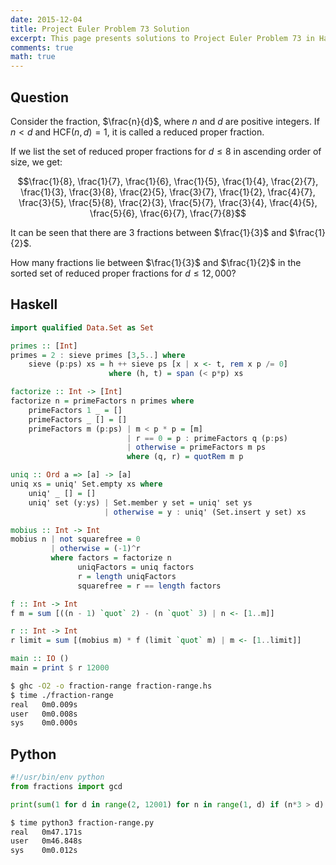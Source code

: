 ```yaml
---
date: 2015-12-04
title: Project Euler Problem 73 Solution
excerpt: This page presents solutions to Project Euler Problem 73 in Haskell and Python.
comments: true
math: true
---
```



## Question

Consider the fraction, $\frac{n}{d}$, where $n$ and $d$ are positive
integers. If $n \lt d$ and $\mathrm{HCF}(n,d)=1$, it is called a reduced
proper fraction.

If we list the set of reduced proper fractions for $d \leq 8$ in
ascending order of size, we get:

$$\frac{1}{8}, \frac{1}{7}, \frac{1}{6}, \frac{1}{5}, \frac{1}{4}, \frac{2}{7}, \frac{1}{3}, \frac{3}{8}, \frac{2}{5}, \frac{3}{7}, \frac{1}{2}, \frac{4}{7}, \frac{3}{5}, \frac{5}{8}, \frac{2}{3}, \frac{5}{7}, \frac{3}{4}, \frac{4}{5}, \frac{5}{6}, \frac{6}{7}, \frac{7}{8}$$

It can be seen that there are 3 fractions between $\frac{1}{3}$ and
$\frac{1}{2}$.

How many fractions lie between $\frac{1}{3}$ and $\frac{1}{2}$ in the
sorted set of reduced proper fractions for $d \leq 12,000$?






## Haskell

```haskell
import qualified Data.Set as Set

primes :: [Int]
primes = 2 : sieve primes [3,5..] where
    sieve (p:ps) xs = h ++ sieve ps [x | x <- t, rem x p /= 0]
                      where (h, t) = span (< p*p) xs

factorize :: Int -> [Int]
factorize n = primeFactors n primes where
    primeFactors 1 _ = []
    primeFactors _ [] = []
    primeFactors m (p:ps) | m < p * p = [m]
                          | r == 0 = p : primeFactors q (p:ps)
                          | otherwise = primeFactors m ps
                          where (q, r) = quotRem m p

uniq :: Ord a => [a] -> [a]
uniq xs = uniq' Set.empty xs where
    uniq' _ [] = []
    uniq' set (y:ys) | Set.member y set = uniq' set ys
                     | otherwise = y : uniq' (Set.insert y set) xs

mobius :: Int -> Int
mobius n | not squarefree = 0
         | otherwise = (-1)^r
         where factors = factorize n
               uniqFactors = uniq factors
               r = length uniqFactors
               squarefree = r == length factors

f :: Int -> Int
f m = sum [((n - 1) `quot` 2) - (n `quot` 3) | n <- [1..m]]

r :: Int -> Int
r limit = sum [(mobius m) * f (limit `quot` m) | m <- [1..limit]]

main :: IO ()
main = print $ r 12000
```


```bash
$ ghc -O2 -o fraction-range fraction-range.hs
$ time ./fraction-range
real   0m0.009s
user   0m0.008s
sys    0m0.000s
```



## Python

```python
#!/usr/bin/env python
from fractions import gcd

print(sum(1 for d in range(2, 12001) for n in range(1, d) if (n*3 > d) and (n*2 < d) and gcd(n, d) == 1))

```


```bash
$ time python3 fraction-range.py
real   0m47.171s
user   0m46.848s
sys    0m0.012s
```


